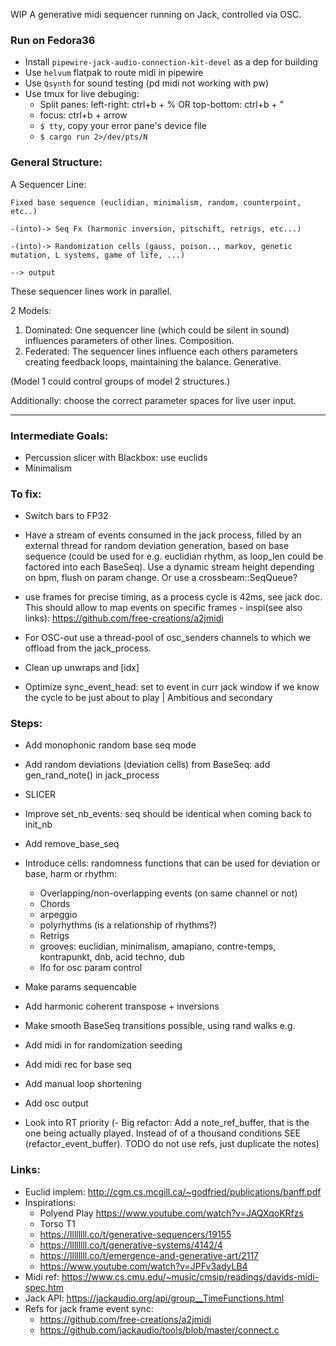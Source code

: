 WIP A generative midi sequencer running on Jack, controlled via OSC.

### Run on Fedora36

- Install `pipewire-jack-audio-connection-kit-devel` as a dep for building
- Use `helvum` flatpak to route midi in pipewire
- Use `Qsynth` for sound testing (pd midi not working with pw)
- Use tmux for live debuging:
  - Split panes: left-right: ctrl+b + % OR top-bottom: ctrl+b + "
  - focus: ctrl+b + arrow
  - `$ tty`, copy your error pane's device file
  - `$ cargo run 2>/dev/pts/N`

### General Structure:

A Sequencer Line:

```
Fixed base sequence (euclidian, minimalism, random, counterpoint, etc..)

-(into)-> Seq Fx (harmonic inversion, pitschift, retrigs, etc...)

-(into)-> Randomization cells (gauss, poison.., markov, genetic mutation, L systems, game of life, ...)

--> output
```

These sequencer lines work in parallel.

2 Models:

1. Dominated:
   One sequencer line (which could be silent in sound) influences parameters of other lines. Composition.
2. Federated:
   The sequencer lines influence each others parameters creating feedback loops, maintaining the balance. Generative.

(Model 1 could control groups of model 2 structures.)

Additionally: choose the correct parameter spaces for live user input.

---

### Intermediate Goals:

- Percussion slicer with Blackbox: use euclids
- Minimalism

### To fix:

- Switch bars to FP32
- Have a stream of events consumed in the jack process, filled by an external thread for random deviation generation, based on base sequence (could be used for e.g. euclidian rhythm, as loop_len could be factored into each BaseSeq). Use a dynamic stream height depending on bpm, flush on param change. Or use a crossbeam::SeqQueue?

- use frames for precise timing, as a process cycle is 42ms, see jack doc. This should allow to map events on specific frames - inspi(see also links): https://github.com/free-creations/a2jmidi
- For OSC-out use a thread-pool of osc_senders channels to which we offload from the jack_process.
- Clean up unwraps and [idx]
- Optimize sync_event_head: set to event in curr jack window if we know the cycle to be just about to play | Ambitious and secondary

### Steps:

- Add monophonic random base seq mode
- Add random deviations (deviation cells) from BaseSeq: add gen_rand_note() in jack_process
- SLICER
- Improve set_nb_events: seq should be identical when coming back to init_nb
- Add remove_base_seq
- Introduce cells: randomness functions that can be used for deviation or base, harm or rhythm:

  - Overlapping/non-overlapping events (on same channel or not)
  - Chords
  - arpeggio
  - polyrhythms (is a relationship of rhythms?)
  - Retrigs
  - grooves: euclidian, minimalism, amapiano, contre-temps, kontrapunkt, dnb, acid techno, dub
  - lfo for osc param control

- Make params sequencable
- Add harmonic coherent transpose + inversions
- Make smooth BaseSeq transitions possible, using rand walks e.g.
- Add midi in for randomization seeding
- Add midi rec for base seq
- Add manual loop shortening
- Add osc output
- Look into RT priority
  (- Big refactor: Add a note_ref_buffer, that is the one being actually played. Instead of of a thousand conditions SEE (refactor_event_buffer). TODO do not use refs, just duplicate the notes)

### Links:

- Euclid implem: http://cgm.cs.mcgill.ca/~godfried/publications/banff.pdf
- Inspirations:
  - Polyend Play https://www.youtube.com/watch?v=JAQXqoKRfzs
  - Torso T1
  - https://llllllll.co/t/generative-sequencers/19155
  - https://llllllll.co/t/generative-systems/4142/4
  - https://llllllll.co/t/emergence-and-generative-art/2117
  - https://www.youtube.com/watch?v=JPFv3adyLB4
- Midi ref: https://www.cs.cmu.edu/~music/cmsip/readings/davids-midi-spec.htm
- Jack API: https://jackaudio.org/api/group__TimeFunctions.html
- Refs for jack frame event sync:
  - https://github.com/free-creations/a2jmidi
  - https://github.com/jackaudio/tools/blob/master/connect.c
